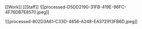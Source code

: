 [[Work]]
[[Staff]]
![[processed-D5DD2190-31FB-419E-96FC-4F76DB7E8570.jpeg]]

![[processed-802D3A61-C33D-4856-A248-EA372913FB6D.jpeg]]
